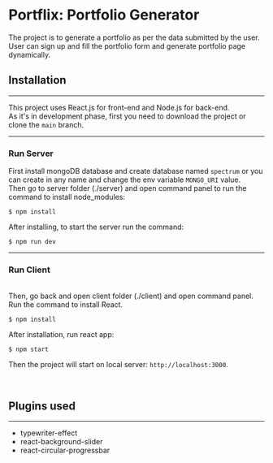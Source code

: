 # Portflix: Portfolio Generator

The project is to generate a portfolio as per the data submitted by the user. User can sign up and fill the portfolio form and generate portfolio page dynamically.

## Installation

---

This project uses React.js for front-end and Node.js for back-end.
<br />
As it's in development phase, first you need to download the project or clone the `main` branch.

---

### Run Server

First install mongoDB database and create database named `spectrum` or you can create in any name and change the env variable `MONGO_URI` value.
<br />
Then go to server folder (./server) and open command panel to run the command to install node_modules:

```
$ npm install
```

After installing, to start the server run the command:

```
$ npm run dev
```

---

### Run Client

<br />
Then, go back and open client folder (./client) and open command panel. Run the command to install React.

```
$ npm install
```

After installation, run react app:

```
$ npm start
```

Then the project will start on local server: `http://localhost:3000`.

<br>

## Plugins used

---

- typewriter-effect
- react-background-slider
- react-circular-progressbar
